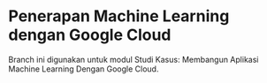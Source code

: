 # Penerapan Machine Learning dengan Google Cloud

Branch ini digunakan untuk modul Studi Kasus: Membangun Aplikasi Machine Learning Dengan Google Cloud.
